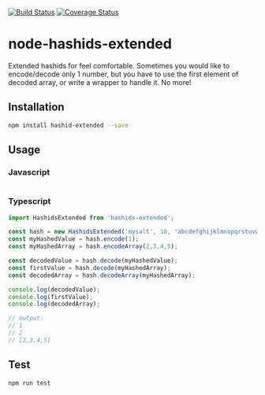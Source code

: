 [![Build Status](https://travis-ci.org/PoOwAa/node-hashids-extended.svg?branch=master)](https://travis-ci.org/PoOwAa/node-hashids-extended)
[![Coverage Status](https://coveralls.io/repos/github/PoOwAa/node-hashids-extended/badge.svg)](https://coveralls.io/github/PoOwAa/node-hashids-extended)

# node-hashids-extended
Extended hashids for feel comfortable. Sometimes you would like to encode/decode only 1 number, but you have to use the first element of decoded array, or write a wrapper to handle it. No more!

## Installation
```sh
npm install hashid-extended --save
```

## Usage

### Javascript
```javascript

```

### Typescript

```typescript
import HashidsExtended from 'hashids-extended';

const hash = new HashidsExtended('mysalt', 10, 'abcdefghijklmnopqrstuvwxyzABCDEFGHIJKLMNOPQRSTUVWXYZ1234567890');
const myHashedValue = hash.encode(1);
const myHashedArray = hash.encodeArray(2,3,4,5);

const decodedValue = hash.decode(myHashedValue);
const firstValue = hash.decode(myHashedArray);
const decodedArray = hash.decodeArray(myHashedArray);

console.log(decodedValue);
console.log(firstValue);
console.log(decodedArray);

// output:
// 1
// 2
// [2,3,4,5]
```

## Test
```sh
npm run test
```